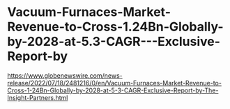 # Vacuum-Furnaces-Market-Revenue-to-Cross-1.24Bn-Globally-by-2028-at-5.3-CAGR---Exclusive-Report-by
https://www.globenewswire.com/news-release/2022/07/18/2481216/0/en/Vacuum-Furnaces-Market-Revenue-to-Cross-1-24Bn-Globally-by-2028-at-5-3-CAGR-Exclusive-Report-by-The-Insight-Partners.html
